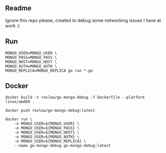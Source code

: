 ## Readme

Ignore this repo please, created to debug some networking issues I have at work :)

## Run

```
MONGO_USER=MONGO_USER \
MONGO_PASS=MONGO_PASS \
MONGO_HOST=MONGO_HOST \
MONGO_AUTH=MONGO_AUTH \
MONGO_REPLICA=MONGO_REPLICA go run *.go
```

## Docker

```
docker build -t rexlow/go-mongo-debug -f Dockerfile --platform linux/amd64 .

docker push rexlow/go-mongo-debug:latest

docker run \
    -e MONGO_USER=${MONGO_USER} \
    -e MONGO_USER=${MONGO_PASS} \
    -e MONGO_USER=${MONGO_HOST} \
    -e MONGO_USER=${MONGO_AUTH} \
    -e MONGO_USER=${MONGO_REPLICA} \
    --name go-mongo-debug go-mongo-debug:latest
```